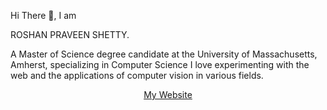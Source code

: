 
Hi There 👋, I am

ROSHAN PRAVEEN SHETTY.

A Master of Science degree candidate at the University of Massachusetts, Amherst, specializing in Computer Science I love experimenting with the web and the applications of computer vision in various fields.

<p align="center"><a href="[http://animeplug.herokuapp.com/](https://roshanshetty.netlify.app/)" target="_blank">My Website</a></p>
